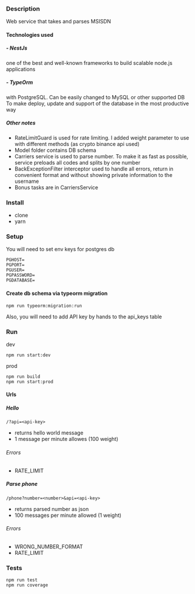 ### Description
Web service that takes and parses MSISDN

#### Technologies used
##### - NestJs
one of the best and well-known frameworks to build scalable node.js applications
##### - TypeOrm
with PostgreSQL. Can be easily changed to MySQL or other supported DB
To make deploy, update and support of the database in the most productive way 

##### Other notes
- RateLimitGuard is used for rate limiting. I added weight parameter to use with different methods (as crypto binance api used)
- Model folder contains DB schema
- Carriers service is used to parse number. To make it as fast as possible, service preloads all codes and splits by one number
- BackExceptionFilter interceptor used to handle all errors, return in convenient format and without showing private information to the username
- Bonus tasks are in CarriersService

### Install
- clone
- yarn

### Setup
You will need to set env keys for postgres db
```
PGHOST=
PGPORT=
PGUSER=
PGPASSWORD=
PGDATABASE=
```

#### Create db schema via typeorm migration
```
npm run typeorm:migration:run
```
Also, you will need to add API key by hands to the api_keys table

### Run
dev
```
npm run start:dev
```
prod
```
npm run build
npm run start:prod
```

#### Urls
##### Hello
```
/?api=<api-key>
```
- returns hello world message
- 1 message per minute allowes (100 weight)
###### Errors
- RATE_LIMIT 

##### Parse phone
```
/phone?number=<number>&api=<api-key>
```
- returns parsed number as json 
- 100 messages per minute allowed (1 weight)
###### Errors
- WRONG_NUMBER_FORMAT
- RATE_LIMIT


### Tests
```
npm run test
npm run coverage
```
